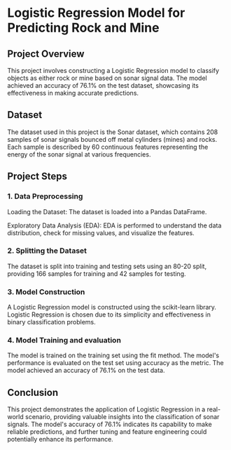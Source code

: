 # Logistic Regression Model for Predicting Rock and Mine
## Project Overview
This project involves constructing a Logistic Regression model to classify objects as either rock or mine based on sonar signal data. The model achieved an accuracy of 76.1% on the test dataset, showcasing its effectiveness in making accurate predictions.

## Dataset
The dataset used in this project is the Sonar dataset, which contains 208 samples of sonar signals bounced off metal cylinders (mines) and rocks. Each sample is described by 60 continuous features representing the energy of the sonar signal at various frequencies.

## Project Steps
### 1. Data Preprocessing
Loading the Dataset: The dataset is loaded into a Pandas DataFrame.

Exploratory Data Analysis (EDA): EDA is performed to understand the data distribution, check for missing values, and visualize the features.
### 2. Splitting the Dataset
The dataset is split into training and testing sets using an 80-20 split, providing 166 samples for training and 42 samples for testing.

### 3. Model Construction
A Logistic Regression model is constructed using the scikit-learn library. Logistic Regression is chosen due to its simplicity and effectiveness in binary classification problems.

### 4. Model Training and evaluation
The model is trained on the training set using the fit method. The model's performance is evaluated on the test set using accuracy as the metric. The model achieved an accuracy of 76.1% on the test data.

## Conclusion
This project demonstrates the application of Logistic Regression in a real-world scenario, providing valuable insights into the classification of sonar signals. The model's accuracy of 76.1% indicates its capability to make reliable predictions, and further tuning and feature engineering could potentially enhance its performance.
